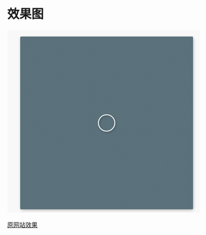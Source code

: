 # 效果图

![img](https://github.com/cao-lianhui/CSS100day/blob/master/Sparkle-66/GIF.gif)

[原网站效果](https://100dayscss.com/?dayIndex=65)
